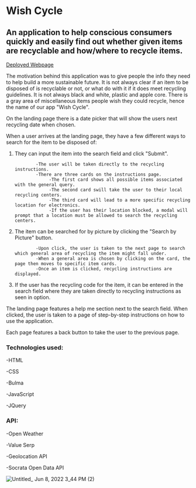 # Wish Cycle

## An application to help conscious consumers quickly and easily find out whether given items are recyclable and how/where to recycle items.

<a href="https://yohuck.github.io/wish-cycle" target="_blank" > Deployed Webpage </a>

The motivation behind this application was to give people the info they need to help build a more sustainable future. It is not always clear if an item to be disposed of is recyclable or not, or what do with it if it does meet recycling guidelines. It is not always black and white, plastic and apple core. There is a gray area of miscellaneous items people wish they could recycle, hence the name of our app "Wish Cycle". 

On the landing page there is a date picker that will show the users next recycling date when chosen.

When a user arrives at the landing page, they have a few different ways to search for the item to be disposed of:
1. They can input the item into the search field and click "Submit".

               -The user will be taken directly to the recycling instructions.
               -There are three cards on the instructions page. 
                    -The first card shows all possible items associated with the general query.
                    -The second card swill take the user to their local recycling centers.
                    -The third card will lead to a more specific recycling location for electronics. 
                    -If the user has their location blocked, a modal will prompt that a location must be allowed to search the recycling centers.
                    
2. The item can be searched for by picture by clicking the "Search by Picture" button.

               -Upon click, the user is taken to the next page to search which general area of recycling the item might fall under.
               -When a general area is chosen by clicking on the card, the page then moves to specific item cards.
               -Once an item is clicked, recycling instructions are displayed.
               
3. If the user has the recycling code for the item, it can be entered in the search field where they are taken directly to recycling instructions as seen in option.

The landing page features a help me section next to the search field. When clicked, the user is taken to a page of step-by-step instructions on how to use the application. 

Each page features a back button to take the user to the previous page. 

### Technologies used:

-HTML

-CSS

-Bulma

-JavaScript

-JQuery


### API:

-Open Weather

-Value Serp

-Geolocation API

-Socrata Open Data API


![Untitled_ Jun 8, 2022 3_44 PM (2)](https://user-images.githubusercontent.com/103149149/172724210-47d4b641-a39d-4be8-a289-920fdbddb0ba.gif)


